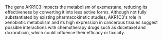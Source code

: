 The gene AKR1C3 impacts the metabolism of exemestane, reducing its effectiveness by converting it into less active forms. Although not fully substantiated by existing pharmacokinetic studies, AKR1C3's role in xenobiotic metabolism and its high expression in cancerous tissues suggest possible interactions with chemotherapy drugs such as docetaxel and doxorubicin, which could influence their efficacy or toxicity.